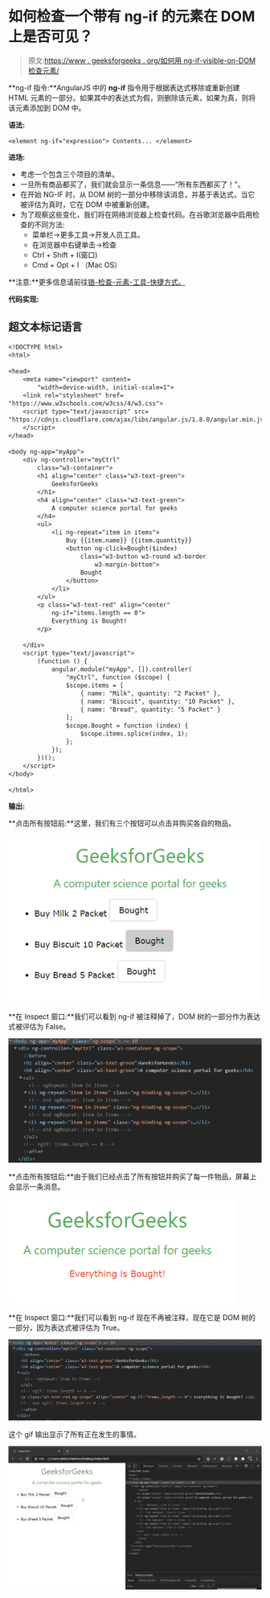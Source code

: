 # 如何检查一个带有 ng-if 的元素在 DOM 上是否可见？

> 原文:[https://www . geeksforgeeks . org/如何用 ng-if-visible-on-DOM 检查元素/](https://www.geeksforgeeks.org/how-to-check-an-element-with-ng-if-is-visible-on-dom/)

**ng-if 指令:**AngularJS 中的 **ng-if** 指令用于根据表达式移除或重新创建 HTML 元素的一部分。如果其中的表达式为假，则删除该元素，如果为真，则将该元素添加到 DOM 中。

**语法:**

```
<element ng-if="expression"> Contents... </element>
```

**进场:**

*   考虑一个包含三个项目的清单。
*   一旦所有商品都买了，我们就会显示一条信息——“所有东西都买了！”。
*   在开始 NG-IF 时，从 DOM 树的一部分中移除该消息，并基于表达式，当它被评估为真时，它在 DOM 中被重新创建。
*   为了观察这些变化，我们将在网络浏览器上检查代码。在谷歌浏览器中启用检查的不同方法:
    *   菜单栏->更多工具->开发人员工具。
    *   在浏览器中右键单击->检查
    *   Ctrl + Shift + I(窗口)
    *   Cmd + Opt + I （Mac OS）

**注意:**更多信息请前往[铬-检查-元素-工具-快捷方式。](https://www.geeksforgeeks.org/chrome-inspect-element-tool-shortcut/)

**代码实现:**

## 超文本标记语言

```
<!DOCTYPE html>
<html>

<head>
    <meta name="viewport" content=
        "width=device-width, initial-scale=1">
    <link rel="stylesheet" href=
"https://www.w3schools.com/w3css/4/w3.css">
    <script type="text/javascript" src=
"https://cdnjs.cloudflare.com/ajax/libs/angular.js/1.8.0/angular.min.js">
    </script>
</head>

<body ng-app="myApp">
    <div ng-controller="myCtrl"
        class="w3-container">
        <h1 align="center" class="w3-text-green">
            GeeksforGeeks
        </h1>
        <h4 align="center" class="w3-text-green">
            A computer science portal for geeks
        </h4>
        <ul>
            <li ng-repeat="item in items">
                Buy {{item.name}} {{item.quantity}}
                <button ng-click=Bought($index)
                    class="w3-button w3-round w3-border
                        w3-margin-bottom">
                    Bought
                </button>
            </li>
        </ul>
        <p class="w3-text-red" align="center"
            ng-if="items.length == 0">
            Everything is Bought!
        </p>

    </div>
    <script type="text/javascript">
        (function () {
            angular.module("myApp", []).controller(
                "myCtrl", function ($scope) {
                $scope.items = [
                    { name: "Milk", quantity: "2 Packet" },
                    { name: "Biscuit", quantity: "10 Packet" },
                    { name: "Bread", quantity: "5 Packet" }
                ];
                $scope.Bought = function (index) {
                    $scope.items.splice(index, 1);
                };
            });
        })();
    </script>
</body>

</html>
```

**输出:**

**点击所有按钮前:**这里，我们有三个按钮可以点击并购买各自的物品。

![](img/87a2c992b0b4b9f509ad4b5feee440be.png)

**在 Inspect 窗口:**我们可以看到 ng-if 被注释掉了，DOM 树的一部分作为表达式被评估为 False。

![](img/a6048beb9424b480a3e5af3fa7b6a0d5.png)

**点击所有按钮后:**由于我们已经点击了所有按钮并购买了每一件物品，屏幕上会显示一条消息。

![](img/3bc23116c74f40e73514eeb4077da5d7.png)

**在 Inspect 窗口:**我们可以看到 ng-if 现在不再被注释，现在它是 DOM 树的一部分，因为表达式被评估为 True。

![](img/617b68f2dae193e23a6223b911346cee.png)

这个 gif 输出显示了所有正在发生的事情。

![](img/cf53edce789a1b4aec4f6f95e2e77e80.png)